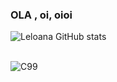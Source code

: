 ### OLA , oi, oioi

![Leloana GitHub stats](https://github-readme-stats.vercel.app/api?username=Leloana&show_icons=true&theme=transparent)

<div style="display: inline_block"><br/>
    <img align= "center" alt="C99" src="https://img.shields.io/badge/C-00599C?style=for-the-badge&logo=c&logoColor=white"/>
</div>
